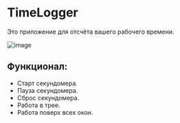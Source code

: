 # TimeLogger
Это приложение для отсчёта вашего рабочего времени.

![image](https://user-images.githubusercontent.com/28541280/87595467-454b3580-c6f7-11ea-9dab-2fb3d60d4b97.png)
## Функционал:
* Старт секундомера.
* Пауза секундомера.
* Сброс секундомера.
* Работа в трее.
* Работа поверх всех окон.
